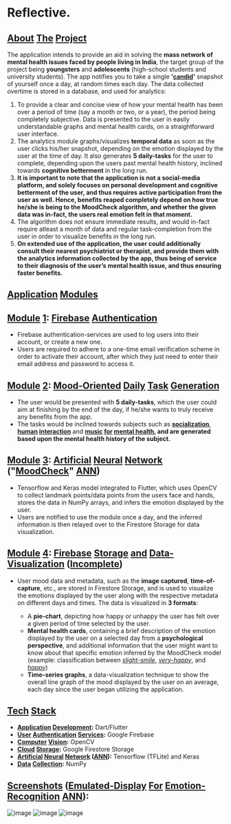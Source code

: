 # Reflective.

## <ins>About</ins> <ins>The</ins> <ins>Project</ins>

The application intends to provide an aid in solving the **mass network of mental health issues faced by people living in India**, the target group of the project being **youngsters** and **adolescents** (high-school students and university students). The app notifies you to take a single **'<ins>candid</ins>'** snapshot of yourself once a day, at random times each day. The data collected overtime is stored in a database, and used for analytics:
1) To provide a clear and concise view of how your mental health has been over a period of time (say a month or two, or a year), the period being completely subjective. Data is presented to the user in easily understandable graphs and mental health cards, on a straightforward user interface.
2) The analytics module graphs/visualizes **temporal data** as soon as the user clicks his/her snapshot, depending on the emotion displayed by  the user at the time of day. It also generates **5 daily-tasks** for the user to complete, depending upon the users past mental health history, inclined towards **cognitive betterment** in the long run. 
3) **It is important to note that the application is not a social-media platform, and solely focuses on personal development and cognitive betterment of the user, and thus requires active participation from the user as well. Hence, benefits reaped completely depend on how true he/she is being to the MoodCheck algorithm, and whether the given data was in-fact, the users real emotion felt in that moment.**
4) The algorithm does not ensure immediate results, and would in-fact require atleast a month of data and regular task-completion from the user in order to visualize benefits in the long run.
5) __On extended use of the application, the user could additionally consult their nearest psychiatrist or therapist, and provide them with the analytics information collected by the app, thus being of service to their diagnosis of the user’s mental health issue, and thus ensuring faster benefits.__ 

## <ins>Application</ins> <ins>Modules</ins>

## <ins>Module</ins> <ins>1</ins>: <ins>Firebase</ins> <ins>Authentication</ins>
- Firebase authentication-services are used to log users into their account, or create a new one.
- Users are required to adhere to a one-time email verification scheme in order to activate their account, after which they just need to enter their email address and password to access it.
## <ins>Module</ins> <ins>2</ins>: <ins>Mood-Oriented</ins> <ins>Daily</ins> <ins>Task</ins> <ins>Generation</ins>
- The user would be presented with **5 daily-tasks**, which the user could aim at finishing by the end of the day, if he/she wants to truly receive any benefits from the app. 
- The tasks would be inclined towards subjects such as **<ins>socialization</ins>**, **<ins>human</ins> <ins>interaction</ins>** and **<ins>music</ins> <ins>for</ins> <ins>mental health</ins>, and are generated based upon the mental health history of the subject.**
## <ins>Module</ins> <ins>3</ins>: <ins>Artificial</ins> <ins>Neural</ins> <ins>Network</ins> ("<ins>MoodCheck</ins>" <ins>ANN</ins>)
- Tensorflow and Keras model integrated to Flutter, which uses OpenCV to collect landmark points/data points from the users face and hands, stores the data in NumPy arrays, and infers the emotion displayed by the user.
- Users are notified to use the module once a day, and the inferred information is then relayed over to the Firestore Storage for data visualization.
## <ins>Module</ins> <ins>4</ins>: <ins>Firebase</ins> <ins>Storage</ins> <ins>and</ins> <ins>Data-Visualization</ins> (<ins>Incomplete</ins>)
- User mood data and metadata, such as the **image captured**, **time-of-capture**, etc., are stored in Firestore Storage, and is used to visualize the emotions displayed by the user along with the respective metadata on different days and times. The data is visualized in **3 formats**:

  - A **pie-chart**, depicting how happy or unhappy the user has felt over a given period of time selected by the user.
  - **Mental health cards**, containing a brief description of the emotion displayed by the user on a selected day from a **psychological perspective**, and additional       information that the user might want to know about that specific emotion inferred by the MoodCheck model (example: classification between *<ins>slight-smile</ins>*,     *<ins>very-happy</ins>*, and *<ins>happy</ins>*)
  - **Time-series graphs**, a data-visualization technique to show the overall line graph of the mood displayed by the user on an average, each day since the user began   utilizing the application.

## <ins>Tech</ins> <ins>Stack</ins>
- **<ins>Application</ins> <ins>Development</ins>:** Dart/Flutter
- **<ins>User</ins> <ins>Authentication</ins> <ins>Services</ins>:** Google Firebase
- **<ins>Computer</ins> <ins>Vision</ins>:** OpenCV
- **<ins>Cloud</ins> <ins>Storage</ins>:** Google Firestore Storage
- **<ins>Artificial</ins> <ins>Neural</ins> <ins>Network</ins> (<ins>ANN</ins>):** Tensorflow (TFLite) and Keras
- **<ins>Data</ins> <ins>Collection</ins>:** NumPy

## <ins>Screenshots</ins> (<ins>Emulated-Display</ins> <ins>For</ins> <ins>Emotion-Recognition</ins> <ins>ANN</ins>):

![image](https://user-images.githubusercontent.com/75426551/212101284-f298cbfb-b4d2-4ecb-9b08-2e906e658c39.png)
![image](https://user-images.githubusercontent.com/75426551/212101423-6a7a5f92-e661-4b51-be0d-ca72ec4a43a4.png)
![image](https://user-images.githubusercontent.com/75426551/212101695-623a21fb-bfde-4d61-82b0-1091f6106d33.png)
